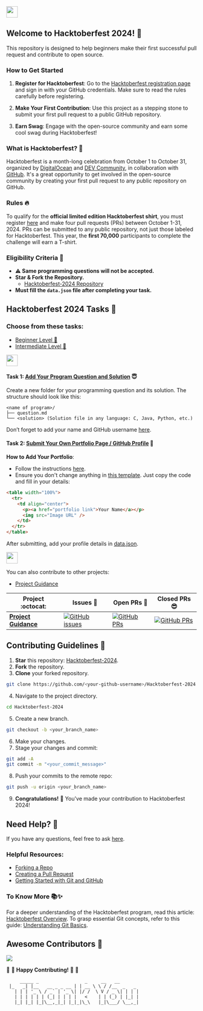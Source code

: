 
<a href="https://github.com/Kushal997-das/Hacktoberfest-2024/">
  <img align='center' height="30" src="https://img.shields.io/badge/Hacktoberfest-2024-orange.svg?&style=for-the-badge&logo=KD&logoColor=blue" />
</a> <br>

## Welcome to Hacktoberfest 2024! 🎉

This repository is designed to help beginners make their first successful pull request and contribute to open source.

### How to Get Started

1. **Register for Hacktoberfest**: Go to the [Hacktoberfest registration page](https://hacktoberfest.digitalocean.com/) and sign in with your GitHub credentials. Make sure to read the rules carefully before registering.

2. **Make Your First Contribution**: Use this project as a stepping stone to submit your first pull request to a public GitHub repository.

3. **Earn Swag**: Engage with the open-source community and earn some cool swag during Hacktoberfest!

### What is Hacktoberfest? 🤔

Hacktoberfest is a month-long celebration from October 1 to October 31, organized by [DigitalOcean](https://hacktoberfest.digitalocean.com/) and [DEV Community](https://dev.to/), in collaboration with [GitHub](https://github.com/blog/2433-celebrate-open-source-this-october-with-hacktoberfest). It's a great opportunity to get involved in the open-source community by creating your first pull request to any public repository on GitHub.

### Rules 🔥

To qualify for the **official limited edition Hacktoberfest shirt**, you must register [here](https://hacktoberfest.digitalocean.com/) and make four pull requests (PRs) between October 1-31, 2024. PRs can be submitted to any public repository, not just those labeled for Hacktoberfest. This year, the **first 70,000** participants to complete the challenge will earn a T-shirt.

### Eligibility Criteria 🚫

- **⚠️ Same programming questions will not be accepted.**
- **Star & Fork the Repository.**
  - [Hacktoberfest-2024 Repository](https://github.com/Kushal997-das/Hacktoberfest-2024)
- **Must fill the `data.json` file after completing your task.**

## Hacktoberfest 2024 Tasks 🌈

### Choose from these tasks:

- [Beginner Level 📁](https://github.com/Kushal997-das/Hacktoberfest-2024/tree/master/1.%20Beginner%20level)
- [Intermediate Level 📁]()


<img height="30" src="https://img.shields.io/badge/Beginner level-green.svg?&style=for-the-badge&logo=Beginner level&logoColor=blue" />

#### Task 1: [Add Your Program Question and Solution](https://github.com/Kushal997-das/Hacktoberfest-2024/tree/master/1.%20Beginner%20level/TASK%20%231) 😇

Create a new folder for your programming question and its solution. The structure should look like this:

```
<name of program>/
├── question.md
└── <solution> (Solution file in any language: C, Java, Python, etc.)
```

Don’t forget to add your name and GitHub username [here](https://github.com/Kushal997-das/Hacktoberfest-2024/blob/master/1.%20Beginner%20level/TASK%20%231/data.json).

#### Task 2: [Submit Your Own Portfolio Page / GitHub Profile](https://github.com/Kushal997-das/Hacktoberfest-2024/tree/master/1.%20Beginner%20level/TASK%20%232) 📄

**How to Add Your Portfolio**:
- Follow the instructions [here](https://github.com/Kushal997-das/Hacktoberfest-2024/blob/master/1.%20Beginner%20level/TASK%20%232/README.md).
- Ensure you don't change anything in [this template](https://github.com/Kushal997-das/Hacktoberfest-2024/edit/master/1.%20Beginner%20level/TASK%20%232/README.md). Just copy the code and fill in your details:

```html
<table width="100%">
  <tr>
    <td align="center">
      <p><a href="portfolio link">Your Name</a></p>
      <img src="Image URL" />
    </td>
  </tr>
</table>
```

After submitting, add your profile details in [data.json](https://github.com/Kushal997-das/Hacktoberfest-2024/blob/master/1.%20Beginner%20level/TASK%20%232/data.json).

 <img height="30" src="https://img.shields.io/badge/Intermediate level -blue.svg?&style=for-the-badge&logo=Beginner level&logoColor=blue" />

You can also contribute to other projects:

- [Project Guidance](https://github.com/Kushal997-das/Project-Guidance)

| Project :octocat:   | Issues :bug:   | Open PRs :bell:  | Closed PRs 😎  |
|---------------------|----------------|-------------------|-----------------|
| [**Project Guidance**](https://github.com/Kushal997-das/Project-Guidance) | [![GitHub issues](https://img.shields.io/github/issues/Kushal997-das/Project-Guidance?color=green&logo=github&style=flat)](https://github.com/Kushal997-das/Project-Guidance/issues) | [![GitHub PRs](https://img.shields.io/github/issues-pr/Kushal997-das/Project-Guidance?style=flat&logo=github)](https://github.com/Kushal997-das/Project-Guidance/pulls)  | [![GitHub PRs](https://img.shields.io/github/issues-pr-closed/Kushal997-das/Project-Guidance?style=flat&color=critical&logo=github)](https://github.com/Kushal997-das/Project-Guidance/pulls?q=is%3Apr+is%3Aclosed)   |

## Contributing Guidelines 🤝

1. **Star** this repository: [Hacktoberfest-2024](https://github.com/Kushal997-das/Hacktoberfest-2024).
2. **Fork** the repository.
3. **Clone** your forked repository.

```bash
git clone https://github.com/<your-github-username>/Hacktoberfest-2024
```

4. Navigate to the project directory.

```bash
cd Hacktoberfest-2024
```

5. Create a new branch.

```bash
git checkout -b <your_branch_name>
```

6. Make your changes.
7. Stage your changes and commit:

```bash
git add -A
git commit -m "<your_commit_message>"
```

8. Push your commits to the remote repo:

```bash
git push -u origin <your_branch_name>
```

9. **Congratulations!** 🎉 You've made your contribution to Hacktoberfest 2024!

## Need Help? 🤔

If you have any questions, feel free to ask [here](https://github.com/Kushal997-das/Hacktoberfest-2024/discussions/categories/q-a).

### Helpful Resources:
- [Forking a Repo](https://help.github.com/en/github/getting-started-with-github/fork-a-repo)
- [Creating a Pull Request](https://opensource.com/article/19/7/create-pull-request-github)
- [Getting Started with Git and GitHub](https://towardsdatascience.com/getting-started-with-git-and-github-6fcd0f2d4ac6)

### To Know More 📚✨
For a deeper understanding of the Hacktoberfest program, read this article: [Hacktoberfest Overview](https://hacktoberfest.digitalocean.com/overview). To grasp essential Git concepts, refer to this guide: [Understanding Git Basics](https://www.atlassian.com/git/tutorials/learn-git).

## Awesome Contributors 🌟

<a href="https://github.com/Kushal997-das/Hacktoberfest-2024/graphs/contributors">
  <img src="https://contrib.rocks/image?repo=Kushal997-das/Hacktoberfest-2024" />
</a>

:tada: :confetti_ball: **Happy Contributing!** :confetti_ball: :tada:

```
     _____ _                 _     __   __          
 |_   _| |__   __ _ _ __ | | __ \ \ / /__  _   _ 
   | | | '_ \ / _` | '_ \| |/ /  \ V / _ \| | | |
   | | | | | | (_| | | | |   <    | | (_) | |_| |
   |_| |_| |_|\__,_|_| |_|_|\_\   |_|\___/ \__,_|
```

